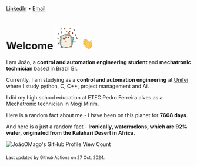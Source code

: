 [LinkedIn](https://www.linkedin.com/in/joão-pedro-gozzoli-b95641301/) &bull;
[Email](joaopedrogozzoli@gmail.com)

# Welcome <img src="happy.gif" height="64px" /> <img src="wave.gif" height="32px" />

I am João, a  **control and automation engineering student** and **mechatronic technician** based in Brazil Br.

Currently, I am studying as a **control and automation engineering** at [Unifei](https://unifei.edu.br) where I study python, C, C++, project management and Ai.

I did my high school education at ETEC Pedro Ferreira alves as a Mechatronic technician in Mogi Mirim.

Here is a random fact about me - I have been on this planet for **7608 days**.

And here is a just a random fact -  **Ironically, watermelons, which are 92% water, originated from the Kalahari Desert in Africa**.

![JoãoOMago's GitHub Profile View Count](https://komarev.com/ghpvc/?username=JoaoOMago)

<sub>Last updated by Github Actions on 27 Oct, 2024.</sub>

